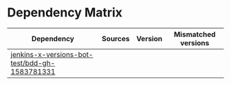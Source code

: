 # Dependency Matrix

Dependency | Sources | Version | Mismatched versions
---------- | ------- | ------- | -------------------
[jenkins-x-versions-bot-test/bdd-gh-1583781331](https://github.com/jenkins-x-versions-bot-test/bdd-gh-1583781331.git) |  | []() | 
